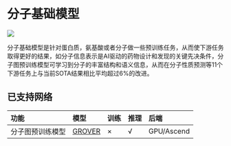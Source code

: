 # 分子基础模型

<a href="https://gitee.com/mindspore/docs/blob/r2.0.0-alpha/docs/mindsponge/docs/source_zh_cn/user/basic.md" target="_blank"><img src="https://mindspore-website.obs.cn-north-4.myhuaweicloud.com/website-images/master/resource/_static/logo_source.png"></a>

分子基础模型是针对蛋白质，氨基酸或者分子做一些预训练任务，从而使下游任务取得更好的结果，如分子信息表示是AI驱动的药物设计和发现的关键先决条件，分子图预训练模型可学习到分子的丰富结构和语义信息，从而在分子性质预测等11个下游任务上与当前SOTA结果相比平均超过6%的改进。

## 已支持网络

| 功能          | 模型                            | 训练 | 推理 | 后端       |
| :----------- | :------------------------------ | :--- | :--- | :-------- |
| 分子图预训练模型 | [GROVER](https://gitee.com/mindspore/mindscience/blob/f906bf284918ff2bdcd462e1c2bbf06b9af5d06a/MindSPONGE/applications/research/grover/README.md#) | ×    | √   | GPU/Ascend |